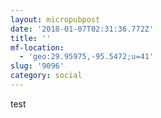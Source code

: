 ```yaml
---
layout: micropubpost
date: '2018-01-07T02:31:36.772Z'
title: ''
mf-location:
  - 'geo:29.95975,-95.5472;u=41'
slug: '9096'
category: social
---
```

test
